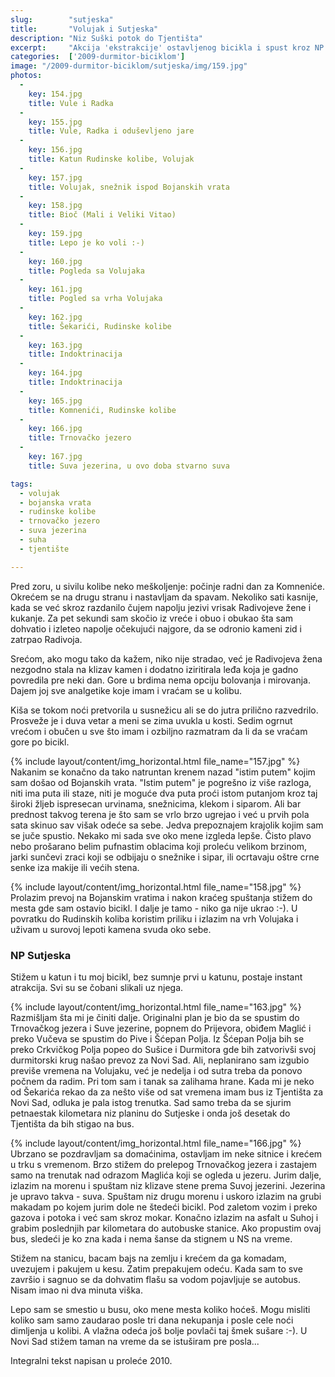 ```yaml
---
slug:        "sutjeska"
title:       "Volujak i Sutjeska"
description: "Niz Suški potok do Tjentišta"
excerpt:     "Akcija 'ekstrakcije' ostavljenog bicikla i spust kroz NP Sutjeska do Tjentišta."
categories:  ['2009-durmitor-biciklom']
image: "/2009-durmitor-biciklom/sutjeska/img/159.jpg"
photos:
  -
    key: 154.jpg
    title: Vule i Radka
  -
    key: 155.jpg
    title: Vule, Radka i oduševljeno jare
  -
    key: 156.jpg
    title: Katun Rudinske kolibe, Volujak
  -
    key: 157.jpg
    title: Volujak, snežnik ispod Bojanskih vrata
  -
    key: 158.jpg
    title: Bioč (Mali i Veliki Vitao)
  -
    key: 159.jpg
    title: Lepo je ko voli :-)
  -
    key: 160.jpg
    title: Pogleda sa Volujaka
  -
    key: 161.jpg
    title: Pogled sa vrha Volujaka
  -
    key: 162.jpg
    title: Šekarići, Rudinske kolibe
  -
    key: 163.jpg
    title: Indoktrinacija
  -
    key: 164.jpg
    title: Indoktrinacija
  -
    key: 165.jpg
    title: Komnenići, Rudinske kolibe
  -
    key: 166.jpg
    title: Trnovačko jezero
  -
    key: 167.jpg
    title: Suva jezerina, u ovo doba stvarno suva

tags:
  - volujak
  - bojanska vrata
  - rudinske kolibe
  - trnovačko jezero
  - suva jezerina
  - suha
  - tjentište

---
```


Pred zoru, u sivilu kolibe neko meškoljenje: počinje radni dan za Komneniće. Okrećem se na drugu stranu i nastavljam da 
spavam. Nekoliko sati kasnije, kada se već skroz razdanilo čujem napolju jezivi vrisak Radivojeve žene i kukanje. Za 
pet sekundi sam skočio iz vreće i obuo i obukao šta sam dohvatio i izleteo napolje očekujući najgore, da se odronio 
kameni zid i zatrpao Radivoja.

Srećom, ako mogu tako da kažem, niko nije stradao, već je Radivojeva žena nezgodno stala na klizav kamen i dodatno 
iziritirala leđa koja je gadno povredila pre neki dan. Gore u brdima nema opciju bolovanja i mirovanja. Dajem joj sve 
analgetike koje imam i vraćam se u kolibu.

Kiša se tokom noći pretvorila u susnežicu ali se do jutra prilično razvedrilo. Prosveže je i duva vetar a meni se zima 
uvukla u kosti. Sedim ogrnut vrećom i obučen u sve što imam i ozbiljno razmatram da li da se vraćam gore po bicikl.

{% include layout/content/img_horizontal.html file_name="157.jpg" %}
Nakanim se konačno da tako natruntan krenem nazad "istim putem" kojim sam došao od Bojanskih vrata. "Istim putem" je 
pogrešno iz više razloga, niti ima puta ili staze, niti je moguće dva puta proći istom putanjom kroz taj široki žljeb 
ispresecan urvinama, snežnicima, klekom i siparom. Ali bar prednost takvog terena je što sam se vrlo brzo ugrejao i već 
u prvih pola sata skinuo sav višak odeće sa sebe. Jedva prepoznajem krajolik kojim sam se juče spustio. Nekako mi sada 
sve oko mene izgleda lepše. Čisto plavo nebo prošarano belim pufnastim oblacima koji proleću velikom brzinom, jarki 
sunčevi zraci koji se odbijaju o snežnike i sipar, ili ocrtavaju oštre crne senke iza makije ili većih stena.

{% include layout/content/img_horizontal.html file_name="158.jpg" %}
Prolazim prevoj na Bojanskim vratima i nakon kraćeg spuštanja stižem do mesta gde sam ostavio bicikl. I dalje je tamo - 
niko ga nije ukrao :-). U povratku do Rudinskih koliba koristim priliku i izlazim na vrh Volujaka i uživam u surovoj 
lepoti kamena svuda oko sebe.

### NP Sutjeska 

Stižem u katun i tu moj bicikl, bez sumnje prvi u katunu, postaje instant atrakcija. Svi su se čobani slikali uz njega.

{% include layout/content/img_horizontal.html file_name="163.jpg" %}
Razmišljam šta mi je činiti dalje. Originalni plan je bio da se spustim do Trnovačkog jezera i Suve jezerine, popnem do 
Prijevora, obiđem Maglić i preko Vučeva se spustim do Pive i Šćepan Polja. Iz Šćepan Polja bih se preko Crkvičkog Polja 
popeo do Sušice i Durmitora gde bih zatvorivši svoj durmitorski krug našao prevoz za Novi Sad. Ali, neplanirano sam 
izgubio previše vremena na Volujaku, već je nedelja i od sutra treba da ponovo počnem da radim. Pri tom sam i tanak sa 
zalihama hrane. Kada mi je neko od Šekarića rekao da za nešto više od sat vremena imam bus iz Tjentišta za Novi Sad, 
odluka je pala istog trenutka. Sad samo treba da se sjurim petnaestak kilometara niz planinu do Sutjeske i onda još 
desetak do Tjentišta da bih stigao na bus.

{% include layout/content/img_horizontal.html file_name="166.jpg" %}
Ubrzano se pozdravljam sa domaćinima, ostavljam im neke sitnice i krećem u trku s vremenom. Brzo stižem do prelepog 
Trnovačkog jezera i zastajem samo na trenutak nad odrazom Maglića koji se ogleda u jezeru. Jurim dalje, izlazim na 
morenu i spuštam niz klizave stene prema Suvoj jezerini. Jezerina je upravo takva - suva. Spuštam niz drugu morenu i 
uskoro izlazim na grubi makadam po kojem jurim dole ne štedeći bicikl. Pod zaletom vozim i preko gazova i potoka i već 
sam skroz mokar. Konačno izlazim na asfalt u Suhoj i grabim poslednjih par kilometara do autobuske stanice. Ako 
propustim ovaj bus, sledeći je ko zna kada i nema šanse da stignem u NS na vreme.

Stižem na stanicu, bacam bajs na zemlju i krećem da ga komadam, uvezujem i pakujem u kesu. Zatim prepakujem odeću. Kada 
sam to sve završio i sagnuo se da dohvatim flašu sa vodom pojavljuje se autobus. Nisam imao ni dva minuta viška.

Lepo sam se smestio u busu, oko mene mesta koliko hoćeš. Mogu misliti koliko sam samo zaudarao posle tri dana nekupanja 
i posle cele noći dimljenja u kolibi. A vlažna odeća još bolje povlači taj šmek sušare :-). U Novi Sad stižem taman na 
vreme da se istuširam pre posla...

<span class="caption text-muted pull-right">Integralni tekst napisan u proleće 2010.</span>